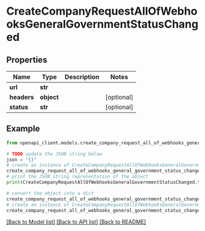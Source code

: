 # CreateCompanyRequestAllOfWebhooksGeneralGovernmentStatusChanged


## Properties

Name | Type | Description | Notes
------------ | ------------- | ------------- | -------------
**url** | **str** |  | 
**headers** | **object** |  | [optional] 
**status** | **str** |  | [optional] 

## Example

```python
from openapi_client.models.create_company_request_all_of_webhooks_general_government_status_changed import CreateCompanyRequestAllOfWebhooksGeneralGovernmentStatusChanged

# TODO update the JSON string below
json = "{}"
# create an instance of CreateCompanyRequestAllOfWebhooksGeneralGovernmentStatusChanged from a JSON string
create_company_request_all_of_webhooks_general_government_status_changed_instance = CreateCompanyRequestAllOfWebhooksGeneralGovernmentStatusChanged.from_json(json)
# print the JSON string representation of the object
print(CreateCompanyRequestAllOfWebhooksGeneralGovernmentStatusChanged.to_json())

# convert the object into a dict
create_company_request_all_of_webhooks_general_government_status_changed_dict = create_company_request_all_of_webhooks_general_government_status_changed_instance.to_dict()
# create an instance of CreateCompanyRequestAllOfWebhooksGeneralGovernmentStatusChanged from a dict
create_company_request_all_of_webhooks_general_government_status_changed_from_dict = CreateCompanyRequestAllOfWebhooksGeneralGovernmentStatusChanged.from_dict(create_company_request_all_of_webhooks_general_government_status_changed_dict)
```
[[Back to Model list]](../README.md#documentation-for-models) [[Back to API list]](../README.md#documentation-for-api-endpoints) [[Back to README]](../README.md)


